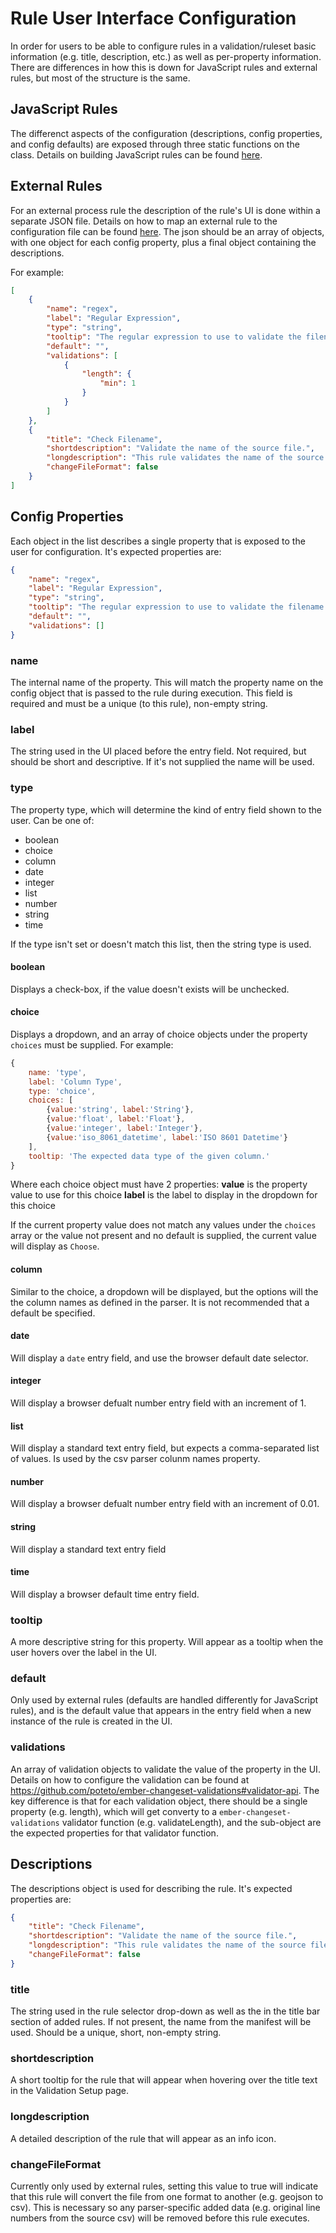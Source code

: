 # Rule User Interface Configuration

In order for users to be able to configure rules in a validation/ruleset basic information (e.g. title, description, etc.) as well as per-property information. There are differences in how this is down for JavaScript rules and external rules, but most of the structure is the same.

## JavaScript Rules
The differenct aspects of the configuration (descriptions, config properties, and config defaults) are exposed through three static functions on the class. Details on building JavaScript rules can be found [here][javascriptRules].

## External Rules
For an external process rule the description of the rule's UI is done within a separate JSON file. Details on how to map an external rule to the configuration file can be found [here][externalProcessRules]. The json should be an array of objects, with one object for each config property, plus a final object containing the descriptions.

For example:
```json
[
	{
		"name": "regex",
		"label": "Regular Expression",
		"type": "string",
		"tooltip": "The regular expression to use to validate the filename.",
		"default": "",
		"validations": [
			{
				"length": {
					"min": 1
				}
			}
		]
    },
	{
		"title": "Check Filename",
        "shortdescription": "Validate the name of the source file.",
		"longdescription": "This rule validates the name of the source file against a regular expression. An error is reported if the filename fails to match the regular expression.",
		"changeFileFormat": false
	}
]
```

## Config Properties
Each object in the list describes a single property that is exposed to the user for configuration.  It's expected properties are:
```json
{
	"name": "regex",
	"label": "Regular Expression",
	"type": "string",
	"tooltip": "The regular expression to use to validate the filename.",
	"default": "",
	"validations": []
}
```

### name
The internal name of the property. This will match the property name on the config object that is passed to the rule during execution. This field is required and must be a unique (to this rule), non-empty string.

### label
The string used in the UI placed before the entry field. Not required, but should be short and descriptive. If it's not supplied the name will be used.

### type
The property type, which will determine the kind of entry field shown to the user. Can be one of:
 * boolean
 * choice
 * column
 * date
 * integer
 * list
 * number
 * string
 * time

If the type isn't set or doesn't match this list, then the string type is used.

#### boolean
Displays a check-box, if the value doesn't exists will be unchecked.

#### choice
Displays a dropdown, and an array of choice objects under the property `choices` must be supplied. For example:
```javascript
{
	name: 'type',
	label: 'Column Type',
	type: 'choice',
	choices: [
		{value:'string', label:'String'},
		{value:'float', label:'Float'},
		{value:'integer', label:'Integer'},
		{value:'iso_8061_datetime', label:'ISO 8601 Datetime'}
	],
	tooltip: 'The expected data type of the given column.'
}
```
 Where each choice object must have 2 properties:
 **value** is the property value to use for this choice
 **label** is the label to display in the dropdown for this choice
 
 If the current property value does not match any values under the `choices` array or the value not present and no default is supplied, the current value will display as `Choose`.
 
#### column
Similar to the choice, a dropdown will be displayed, but the options will the the column names as defined in the parser. It is not recommended that a default be specified.
 
#### date
Will display a `date` entry field, and use the browser default date selector.
 
#### integer
Will display a browser defualt number entry field with an increment of 1.
 
#### list
Will display a standard text entry field, but expects a comma-separated list of values. Is used by the csv parser colunm names property.
 
#### number
Will display a browser defualt number entry field with an increment of 0.01.

#### string
Will display a standard text entry field

#### time
Will display a browser default time entry field.

### tooltip
A more descriptive string for this property.  Will appear as a tooltip when the user hovers over the label in the UI.

### default
Only used by external rules (defaults are handled differently for JavaScript rules), and is the default value that appears in the entry field when a new instance of the rule is created in the UI.

### validations
An array of validation objects to validate the value of the property in the UI. Details on how to configure the validation can be found at https://github.com/poteto/ember-changeset-validations#validator-api. The key difference is that for each validation object, there should be a single property (e.g. length), which will get converty to a `ember-changeset-validations` validator function (e.g. validateLength), and the sub-object are the expected properties for that validator function. 


## Descriptions
The descriptions object is used for describing the rule. It's expected properties are:

```json
{
	"title": "Check Filename",
    "shortdescription": "Validate the name of the source file.",
	"longdescription": "This rule validates the name of the source file against a regular expression. An error is reported if the filename fails to match the regular expression.",
	"changeFileFormat": false
}
```

### title
The string used in the rule selector drop-down as well as the in the title bar section of added rules. If not present, the name from the manifest will be used. Should be a unique, short, non-empty string.

### shortdescription
A short tooltip for the rule that will appear when hovering over the title text in the Validation Setup page.

### longdescription
A detailed description of the rule that will appear as an info icon.

### changeFileFormat
Currently only used by external rules, setting this value to true will indicate that this rule will convert the file from one format to another (e.g. geojson to csv).  This is necessary so any parser-specific added data (e.g. original line numbers from the source csv) will be removed before this rule executes.

[externalProcessRules]: externalProcessRules.md
[javascriptRules]: javascriptRules.md